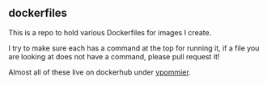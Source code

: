 ## dockerfiles

This is a repo to hold various Dockerfiles for images I create.

I try to make sure each has a command at the top for running it, 
if a file you are looking at does not have a command, please
pull request it!

Almost all of these live on dockerhub under [vpommier](https://registry.hub.docker.com/repos/vpommier/).
